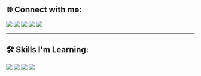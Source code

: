 ## 🌐 Connect with me:
<p align="left">
  <a href="https://www.linkedin.com/in/mustafa-ashraf-600857375" target="blank"><img src="https://img.shields.io/badge/LinkedIn-0077B5?style=for-the-badge&logo=linkedin&logoColor=white"/></a>
  <a href="https://discord.gg/KpcCzCdq" target="blank"><img src="https://img.shields.io/badge/Discord-5865F2?style=for-the-badge&logo=discord&logoColor=white"/></a>
  <a href="mailto:iunforseen@gmail.com" target="blank"><img src="https://img.shields.io/badge/Gmail-D14836?style=for-the-badge&logo=gmail&logoColor=white"/></a>
  <a href="https://pwn.college/hacker/yourusername" target="blank"><img src="https://img.shields.io/badge/Pwn.College-800080?style=for-the-badge&logo=hack-the-box&logoColor=white"/></a>
  <a href="https://codeforces.com/profile/mustvfv" target="_blank"><img src="https://img.shields.io/badge/Codeforces-mustvfv-blue?style=for-the-badge&logo=codeforces&logoColor=white"/></a>




</p>

---

## 🛠️ Skills I'm Learning:
<p align="left">
  <img src="https://img.shields.io/badge/C++-00599C?style=for-the-badge&logo=cplusplus&logoColor=white"/>
  <img src="https://img.shields.io/badge/Linux-FCC624?style=for-the-badge&logo=linux&logoColor=black"/>
  <img src="https://img.shields.io/badge/Networking-1572B6?style=for-the-badge&logo=networkx&logoColor=white"/>
  <img src="https://img.shields.io/badge/Bash-121011?style=for-the-badge&logo=gnu-bash&logoColor=white"/>
</p>
